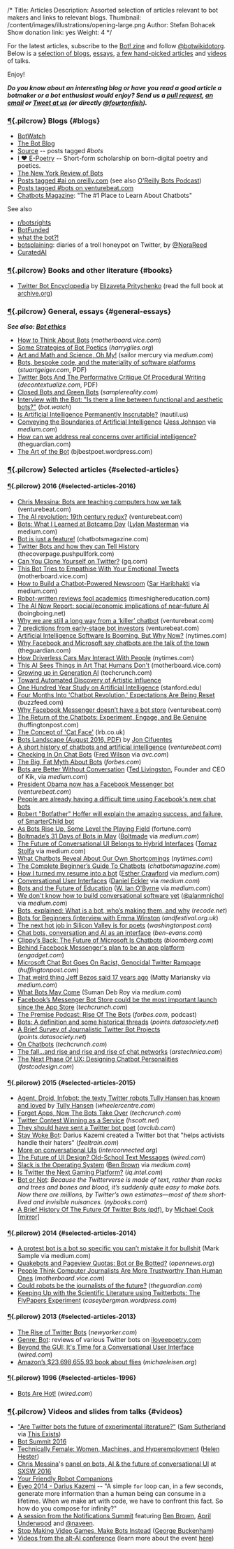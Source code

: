 /*
Title: Articles
Description: Assorted selection of articles relevant to bot makers and links to relevant blogs.
Thumbnail: /content/images/illustrations/opening-large.png
Author: Stefan Bohacek
Show donation link: yes
Weight: 4
*/


For the latest articles, subscribe to the [Bot! zine](http://botzine.org/) and follow [@botwikidotorg](https://twitter.com/botwikidotorg). Below is a [selection of blogs](#blogs), [essays](#general-essays), [a few hand-picked articles](#selected-articles) and [videos](#videos) of talks.

Enjoy!

***Do you know about an interesting blog or have you read a good article a botmaker or a bot enthusiast would enjoy? Send us a [pull request](https://github.com/botwiki/botwiki.org), [an email](mailto:stefan@botwiki.org) or [Tweet at us](https://twitter.com/botwikidotorg) (or directly [@fourtonfish](https://twitter.com/fourtonfish)).***


### [¶](#blogs){.pilcrow} Blogs {#blogs}

- [BotWatch](http://bot.watch/)
- [The Bot Blog](https://thebotblog.wordpress.com/)
- [Source](https://source.opennews.org/en-US/articles/tags/bots/) -- posts tagged *#bots*
- [I ♥ E-Poetry](http://iloveepoetry.com/) -- Short-form scholarship on born-digital poetry and poetics.
- [The New York Review of Bots](http://nybots.tumblr.com/)
- [Posts tagged #ai on oreilly.com](https://www.oreilly.com/topics/ai) (see also [O'Reilly Bots Podcast](https://itunes.apple.com/us/podcast/what-are-bots-heres-background./id1145426486?i=1000374278363))
- [Posts tagged #bots on venturebeat.com](http://venturebeat.com/tag/bots/)
- [Chatbots Magazine](https://chatbotsmagazine.com/): "The #1 Place to Learn About Chatbots"

See also

- [r/botsrights](https://www.reddit.com/r/botsrights)
- [BotFunded](https://botfunded.com/)
- [what the bot?!](http://whatthebot.ai/)
- [botsplaining](http://botsplaining.tumblr.com/): diaries of a troll honeypot on Twitter, by [@NoraReed](https://twitter.com/NoraReed)
- [CuratedAI](http://curatedai.com/)

### [¶](#books){.pilcrow} Books and other literature {#books}

- [Twitter Bot Encyclopedia](http://leeeeza.com/twitter-bot-encyclopedia.html) by [Elizaveta Pritychenko](http://leeeeza.com/) (read the full book at [archive.org](https://archive.org/stream/twitter_bot_encyclopedia_with_cover#page/n0/mode/2up))

### [¶](#general-essays){.pilcrow} General, essays {#general-essays}

***See also: [Bot ethics](/bot-ethics)***

- [How to Think About Bots](http://motherboard.vice.com/read/how-to-think-about-bots) (*motherboard.vice.com*)
- [Some Strategies of Bot Poetics](https://harrygiles.org/2016/04/06/some-strategies-of-bot-poetics/) (*harrygiles.org*)
- [Art and Math and Science, Oh My!](https://medium.com/@sailorhg/art-and-math-and-science-oh-my-f1dc4ebb3223#.oi9vdq6iz) (sailor mercury via *medium.com*)
- [Bots, bespoke code, and the materiality of software platforms](http://stuartgeiger.com/bespoke-code-ics.pdf) (*stuartgeiger.com*, PDF)
- [Twitter Bots And The Performative Critique Of Procedural Writing](http://static.decontextualize.com/bots-performative-critique.pdf) (*decontextualize.com*, PDF)
- [Closed Bots and Green Bots](http://www.samplereality.com/2014/06/23/closed-bots-and-green-bots/) (*samplereality.com*)
- [Interview with the Bot: "Is there a line between functional and aesthetic bots?"](http://bot.watch/post/141901082877/interview-with-the-bot-is-there-a-line-between) (*bot.watch*)
- [Is Artificial Intelligence Permanently Inscrutable?](http://nautil.us/issue/40/learning/is-artificial-intelligence-permanently-inscrutable) (nautil.us)
- [Conveying the Boundaries of Artificial Intelligence](https://medium.com/@jessjo/conveying-the-boundaries-of-artificial-intelligence-5073ab44f6fb#.kjn8ht162) ([Jess Johnson](https://medium.com/@jessjo) via *medium.com*)
- [How can we address real concerns over artificial intelligence?](https://www.theguardian.com/media-network/2016/sep/15/responsiblity-real-concerns-artificial-intelligence-technology) (theguardian.com)
- [The Art of the Bot](https://bjbestpoet.wordpress.com/the-art-of-the-bot/) (bjbestpoet.wordpress.com)


### [¶](#selected-articles){.pilcrow} Selected articles {#selected-articles}

#### [¶](#selected-articles-2016){.pilcrow} 2016 {#selected-articles-2016}


- [Chris Messina: Bots are teaching computers how we talk](http://venturebeat.com/2016/09/28/chris-messina-bots-are-teaching-computers-how-we-talk/) (venturebeat.com)
- [The AI revolution: 19th century redux?](http://venturebeat.com/2016/09/24/the-ai-revolution-19th-century-redux/) (venturebeat.com)
- [Bots: What I Learned at Botcamp Day](https://medium.com/startup-grind/bots-what-i-learned-at-botcamp-day-42ea2432ed17#.h0m2m7git) ([Lylan Masterman](https://twitter.com/lylanm) via medium.com)
- [Bot is just a feature!](https://chatbotsmagazine.com/bot-is-just-a-feature-4c2d510ac194#.ak7zwvc5o) (chatbotsmagazine.com)
- [Twitter Bots and how they can Tell History](https://thecoverpage.pushpullfork.com/twitter-bots-and-how-they-can-tell-history-46e9866bdaa#.r9iidgnmt) (thecoverpage.pushpullfork.com)
- [Can You Clone Yourself on Twitter?](http://www.gq.com/story/can-you-clone-yourself-on-twitter) (gq.com)
- [This Bot Tries to Empathise With Your Emotional Tweets](http://motherboard.vice.com/en_ca/read/this-bot-tries-to-empathise-with-your-emotional-tweets) (motherboard.vice.com)
- [How to Build a Chatbot-Powered Newsroom](https://medium.com/startup-grind/bot-%EF%B8%8F-with-rebecca-harris-192c1223b8ab#.vx6klhsia) ([Sar Haribhakti](https://twitter.com/sarthakgh) via medium.com)
- [Robot-written reviews fool academics](https://www.timeshighereducation.com/news/robot-written-reviews-fool-academics) (timeshighereducation.com)
- [The AI Now Report: social/economic implications of near-future AI](http://boingboing.net/2016/09/24/the-ai-now-report-socialecon.html) (boingboing.net)
- [Why we are still a long way from a ‘killer’ chatbot](http://venturebeat.com/2016/09/19/why-we-are-still-a-long-way-from-a-killer-chatbot/) (venturebeat.com)
- [7 predictions from early-stage bot investors](http://venturebeat.com/2016/09/16/7-predictions-from-early-stage-bot-investors/) (venturebeat.com)
- [Artificial Intelligence Software Is Booming. But Why Now?](http://www.nytimes.com/2016/09/19/technology/artificial-intelligence-software-is-booming-but-why-now.html) (nytimes.com)
- [Why Facebook and Microsoft say chatbots are the talk of the town](https://www.theguardian.com/technology/2016/sep/18/chatbots-talk-town-interact-humans-technology-silicon-valley) (theguardian.com)
- [How Driverless Cars May Interact With People](http://www.nytimes.com/2016/08/31/technology/how-driverless-cars-may-interact-with-people.html) (nytimes.com)
- [This AI Sees Things in Art That Humans Don't](http://motherboard.vice.com/read/this-ai-sees-things-in-art-that-humans-dont) (motherboard.vice.com)
- [Growing up in Generation AI](https://techcrunch.com/2016/09/03/growing-up-in-generation-ai/) (techcrunch.com)
- [Toward Automated Discovery of Artistic Influence](http://arxiv.org/abs/1408.3218)
- [One Hundred Year Study on Artificial Intelligence](https://ai100.stanford.edu/2016-report) (stanford.edu)
- [Four Months Into 'Chatbot Revolution,' Expectations Are Being Reset](https://www.buzzfeed.com/alexkantrowitz/chatbots-have-yet-to-live-up-to-hype-says-kik-ceo?utm_term=.qdPWaaZvl#.ospGWWOVd) (buzzfeed.com)
- [Why Facebook Messenger doesn’t have a bot store](http://venturebeat.com/2016/09/01/why-facebook-messenger-doesnt-have-a-bot-store/) (venturebeat.com)
- [The Return of the Chatbots: Experiment, Engage, and Be Genuine](http://www.huffingtonpost.com/advertising-week/the-return-of-the-chatbot_b_11679482.html) (huffingtonpost.com)
- [The Concept of 'Cat Face'](http://www.lrb.co.uk/v38/n16/paul-taylor/the-concept-of-cat-face) (lrb.co.uk)
- [Bots Landscape (August 2016, PDF)](/content/articles/download/bots-landscape-v2-final.pdf) by [Jon Cifuentes](https://twitter.com/joncifuentes)
- [A short history of chatbots and artificial intelligence](http://venturebeat.com/2016/08/15/a-short-history-of-chatbots-and-artificial-intelligence/) (*venturebeat.com*)
- [Checking In On Chat Bots](http://avc.com/2016/08/checking-in-on-chat-bots/) ([Fred Wilson](https://twitter.com/fredwilson) via *avc.com*)
- [The Big, Fat Myth About Bots](http://www.forbes.com/sites/parmyolson/2016/08/17/the-big-fat-myth-about-bots/#17b01c0b7b98) (*forbes.com*)
- [Bots are Better Without Conversation](https://medium.com/@tedlivingston/bots-are-better-without-conversation-fcf9e7634fc4#.3uucne8oh) ([Ted Livingston](https://twitter.com/ted_livingston), Founder and CEO of Kik, via *medium.com*)
- [President Obama now has a Facebook Messenger bot](http://venturebeat.com/2016/08/10/president-obama-now-has-a-facebook-messenger-bot/) (*venturebeat.com*)
- [People are already having a difficult time using Facebook's new chat bots](http://www.techinsider.io/facebook-messenger-chat-bots-disappoint-quickly-2016-4)
- [Robert "Botfather" Hoffer will explain the amazing success, and failure, of SmarterChild bot](http://venturebeat.com/2016/07/11/robert-botfather-hoffer-will-explain-the-amazing-success-and-failure-of-smarterchild-bot-at-mobilebeat/)
- [As Bots Rise Up, Some Level the Playing Field](http://fortune.com/2016/05/21/bots-rise-up/) (fortune.com)
- [Boltmade’s 31 Days of Bots in May](https://medium.com/boltmades-31-days-of-bots-in-may) ([Boltmade](https://twitter.com/boltmade) via *medium.com*)
- [The Future of Conversational UI Belongs to Hybrid Interfaces](https://medium.com/the-layer/the-future-of-conversational-ui-belongs-to-hybrid-interfaces-8a228de0bdb5#.gqwehkycs) ([Tomaz Stolfa](https://twitter.com/tomazstolfa) via medium.com)
- [What Chatbots Reveal About Our Own Shortcomings](http://www.nytimes.com/2016/04/24/magazine/what-chatbots-reveal-about-our-own-shortcomings.html?_r=0) (*nytimes.com*)
- [The Complete Beginner’s Guide To Chatbots](https://chatbotsmagazine.com/the-complete-beginner-s-guide-to-chatbots-8280b7b906ca#.tpmdlmw3h) (*chatbotsmagazine.com*)
- [How I turned my resume into a bot](https://medium.com/the-mission/how-i-turned-my-resume-into-a-bot-and-how-you-can-too-f03847352baa#.m1841rzcl) ([Esther Crawford](https://twitter.com/EstherCrawford) via *medium.com*) 
- [Conversational User Interfaces](https://medium.com/the-mission/the-future-of-cui-isn-t-conversational-fa3d9458c2b5#.g1oz0sm6o) ([Daniel Eckler](https://twitter.com/daniel_eckler) via *medium.com*)
- [Bots and the Future of Education](https://medium.com/synapse/bots-and-the-future-of-education-bc7c0e4b0d34#.gc1a4mc67) ([W. Ian O'Byrne](https://twitter.com/wiobyrne) via *medium.com*)
- [We don't know how to build conversational software yet](https://medium.com/lastmile-conversations/we-don-t-know-how-to-build-conversational-software-yet-a18301db0e4b#.uypkm6dxc) ([@alanmnichol](*https://twitter.com/alanmnichol) via *medium.com*)
- [Bots, explained: What is a bot, who’s making them, and why](http://recode.net/2016/04/11/what-are-bots/) (*recode.net*)
- [Bots for Beginners (interview with Emma Winston](http://www.andfestival.org.uk/blog/bots-for-beginners-emma-winston/) (*andfestival.org.uk*)
- [The next hot job in Silicon Valley is for poets](https://www.washingtonpost.com/news/the-switch/wp/2016/04/07/why-poets-are-flocking-to-silicon-valley/) (*washingtonpost.com*)
- [Chat bots, conversation and AI as an interface](http://ben-evans.com/benedictevans/2016/3/30/chat-bots-conversation-and-ai-as-an-interface) (*ben-evans.com*)
- [Clippy’s Back: The Future of Microsoft Is Chatbots](http://www.bloomberg.com/features/2016-microsoft-future-ai-chatbots/) (*bloomberg.com*)
- [Behind Facebook Messenger's plan to be an app platform](http://www.engadget.com/2016/03/29/behind-facebook-messengers-plan-to-be-an-app-platform/) (*engadget.com*)
- [Microsoft Chat Bot Goes On Racist, Genocidal Twitter Rampage](http://www.huffingtonpost.com/entry/microsoft-tay-racist-tweets_us_56f3e678e4b04c4c37615502) (*huffingtonpost.com*)
- [That weird thing Jeff Bezos said 17 years ago](https://medium.com/building-the-robot-assistant/that-weird-thing-jeff-bezos-said-17-years-ago-3d9d3596c888#.75ibpjpzv) (Matty Mariansky via *medium.com*)
- [What Bots May Come](https://medium.com/@_roysd/what-bots-may-come-a35b2bb9bd58#.1gycvqqgz) (Suman Deb Roy via *medium.com*)
- [Facebook’s Messenger Bot Store could be the most important launch since the App Store](http://techcrunch.com/2016/03/17/facebooks-messenger-in-a-bot-store/) (*techcrunch.com*)
- [The Premise Podcast: Rise Of The Bots](http://www.forbes.com/sites/bruceupbin/2016/03/10/listen-to-the-premise-podcast-episode-2-rise-of-the-bots/#526ae55a4875) (*forbes.com*, podcast)
- [Bots: A definition and some historical threads](https://points.datasociety.net/bots-a-definition-and-some-historical-threads-47738c8ab1ce#.2nqajjvet) (*points.datasociety.net*)
- [A Brief Survey of Journalistic Twitter Bot Projects](https://points.datasociety.net/a-brief-survey-of-journalistic-twitter-bot-projects-109204a8d585#.tl6u3z6cj) (*points.datasociety.net*)
- [On Chatbots](http://techcrunch.com/2016/02/16/on-chatbots/) (*techcrunch.com*)
- [The fall...and rise and rise and rise of chat networks](http://arstechnica.com/business/2016/02/the-fall-and-rise-and-rise-and-rise-of-chat-networks/) (*arstechnica.com*)
- [The Next Phase Of UX: Designing Chatbot Personalities](http://www.fastcodesign.com/3054934/the-next-phase-of-ux-designing-chatbot-personalities) (*fastcodesign.com*)

#### [¶](#selected-articles-2015){.pilcrow} 2015 {#selected-articles-2015}

- [Agent, Droid, Infobot: the texty Twitter robots Tully Hansen has known and loved](http://www.wheelercentre.com/notes/twitter-bots-tully-hansen-has-known-and-loved) by [Tully Hansen](https://twitter.com/tullyhansen) (*wheelercentre.com*)
- [Forget Apps, Now The Bots Take Over](http://techcrunch.com/2015/09/29/forget-apps-now-the-bots-take-over/) (*techcrunch.com*)
- [Twitter Contest Winning as a Service](http://www.hscott.net/twitter-contest-winning-as-a-service/) (*hscott.net*)
- [They should have sent a Twitter bot poet](http://www.avclub.com/article/they-should-have-sent-twitter-bot-poet-222947) (*avclub.com*)
- [Stay Woke Bot](http://feeltrain.com/blog/stay-woke/): Darius Kazemi created a Twitter bot that "helps activists handle their haters" (*feeltrain.com*)
- [More on conversational UIs](http://interconnected.org/home/2015/06/28/more_on_conversational_uis) (*interconnected.org*)
- [The Future of UI Design? Old-School Text Messages](http://www.wired.com/2015/06/future-ui-design-old-school-text-messages/) (*wired.com*)
- [Slack is the Operating System](https://medium.com/@benbrown/slack-is-the-operating-system-6bae1a6c0291) ([Ben Brown](https://twitter.com/benbrown) via *medium.com*)
- [Is Twitter the Next Gaming Platform?](http://iq.intel.com/is-twitter-the-next-playground-for-gamers/) (*iq.intel.com*)
- [Bot or Not](http://www.nybooks.com/blogs/nyrblog/2015/mar/11/twitter-bot-or-not/): *Because the Twitterverse is made of text, rather than rocks and trees and bones and blood, it’s suddenly quite easy to make bots. Now there are millions, by Twitter’s own estimates—most of them short-lived and invisible nuisances.* (*nybooks.com*)
- [A Brief History Of The Future Of Twitter Bots (pdf)](http://www.gamesbyangelina.org/talks/codecamp.pdf), by [Michael Cook](https://twitter.com/mtrc) [[mirror]](/content/articles/download/michael_cook--a_brief_history_of_the_future_of_twitter_bots.pdf)


#### [¶](#selected-articles-2014){.pilcrow} 2014 {#selected-articles-2014}

- [A protest bot is a bot so specific you can’t mistake it for bullshit](https://medium.com/@samplereality/a-protest-bot-is-a-bot-so-specific-you-cant-mistake-it-for-bullshit-90fe10b7fbaa) (Mark Sample via medium.com)
- [Quakebots and Pageview Quotas: Bot or Be Botted?](https://source.opennews.org/en-US/articles/bot-or-be-botted/) (*opennews.org*)
- [People Think Computer Journalists Are More Trustworthy Than Human Ones](http://motherboard.vice.com/read/people-think-computers-are-more-trustworthy-journalists-than-humans) (*motherboard.vice.com*)
- [Could robots be the journalists of the future?](http://www.theguardian.com/media/shortcuts/2014/mar/16/could-robots-be-journalist-of-future) (*theguardian.com*)
- [Keeping Up with the Scientific Literature using Twitterbots: The FlyPapers Experiment](https://caseybergman.wordpress.com/2014/02/24/keeping-up-with-the-scientific-literature-using-twitterbots-the-flypapers-experiment/) (*caseybergman.wordpress.com*)

#### [¶](#selected-articles-2013){.pilcrow} 2013 {#selected-articles-2013}

- [The Rise of Twitter Bots](http://www.newyorker.com/tech/elements/the-rise-of-twitter-bots) (*newyorker.com*)
- [Genre: Bot](http://iloveepoetry.com/?p=5427): reviews of various Twitter bots on [iloveepoetry.com](http://iloveepoetry.com/?p=5427)
- [Beyond the GUI: It's Time for a Conversational User Interface](http://www.wired.com/2013/03/conversational-user-interface/) (*wired.com*)
- [Amazon’s $23,698,655.93 book about flies](http://www.michaeleisen.org/blog/?p=358) (*michaeleisen.org*)

#### [¶](#selected-articles-1996){.pilcrow} 1996 {#selected-articles-1996}

- [Bots Are Hot!](http://www.wired.com/1996/04/netbots/) (*wired.com*)

### [¶](#videos){.pilcrow} Videos and slides from talks {#videos}

- ["Are Twitter bots the future of experimental literature?"](https://www.youtube.com/watch?v=dyTP7RM2nu8) ([Sam Sutherland](https://twitter.com/samsthrlnd) via [This Exists](https://www.youtube.com/c/thisexists))
- [Bot Summit 2016](/events/bot-summit-2016/#agenda)
- [Technically Female: Women, Machines, and Hyperemployment](https://www.youtube.com/watch?v=ZSBefHq7C_o) ([Helen Hester](https://twitter.com/helenhester))
- [Chris Messina](https://twitter.com/chrismessina/)'s [panel on bots, AI & the future of conversational UI](https://www.facebook.com/chrismessina/videos/10154329568986874/) at [SXSW 2016](http://schedule.sxsw.com/2016/events/event_PP47130)
- [Your Friendly Robot Companions](https://medium.com/why-not/your-friendly-robot-companions-b2d39e71dfcb#.liaqewb4p)
- [Eyeo 2014 - Darius Kazemi](https://vimeo.com/112289364) -- "A simple `for` loop can, in a few seconds, generate more information than a human being can consume in a lifetime. When we make art with code, we have to confront this fact. So how do you compose for infinity?"
- [A session from the Notifications Summit](http://avc.com/2015/10/video-of-the-week-notifications-summit/) featuring [Ben Brown](https://twitter.com/benbrown), [April Underwood](https://twitter.com/aunder) and [@naveen](https://twitter.com/naveen).
- [Stop Making Video Games, Make Bots Instead](https://www.youtube.com/watch?v=WYXOpfE7UxM) ([George Buckenham](https://twitter.com/v21))
- [Videos from the alt-AI conference](http://alt-ai.net/#watch) (learn more about the event [here](/events/alt-ai-may-2016/))

